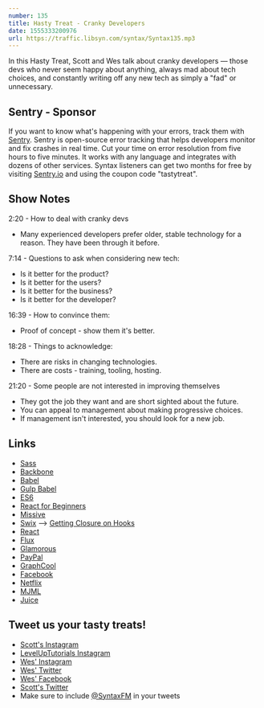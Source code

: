```yaml
---
number: 135
title: Hasty Treat - Cranky Developers
date: 1555333200976
url: https://traffic.libsyn.com/syntax/Syntax135.mp3
---
```


In this Hasty Treat, Scott and Wes talk about cranky developers — those devs who never seem happy about anything, always mad about tech choices, and constantly writing off any new tech as simply a "fad" or unnecessary. 

## Sentry - Sponsor
If you want to know what's happening with your errors, track them with [Sentry](https://sentry.io/). Sentry is open-source error tracking that helps developers monitor and fix crashes in real time. Cut your time on error resolution from five hours to five minutes. It works with any language and integrates with dozens of other services. Syntax listeners can get two months for free by visiting [Sentry.io](https://sentry.io/) and using the coupon code "tastytreat".

## Show Notes

2:20 - How to deal with cranky devs

* Many experienced developers prefer older, stable technology for a reason. They have been through it before. 

7:14 - Questions to ask when considering new tech:

* Is it better for the product?
* Is it better for the users?
* Is it better for the business?
* Is it better for the developer?

16:39 - How to convince them:

* Proof of concept - show them it's better.

18:28 - Things to acknowledge:

* There are risks in changing technologies.
* There are costs - training, tooling, hosting.

21:20 - Some people are not interested in improving themselves

* They got the job they want and are short sighted about the future.
* You can appeal to management about making progressive choices.
* If management isn't interested, you should look for a new job.

## Links
* [Sass](https://sass-lang.com/)
* [Backbone](https://backbonejs.org/)
* [Babel](https://babeljs.io/)
* [Gulp Babel](https://github.com/babel/gulp-babel)
* [ES6](https://es6.io/)
* [React for Beginners](https://reactforbeginners.com/)
* [Missive](https://missiveapp.com/)
* [Swix](https://www.swixsport.com/) --> [Getting Closure on Hooks](https://youtu.be/Wt4kuspJIxY?t=3184)
* [React](https://reactjs.org/)
* [Flux](https://justgetflux.com/)
* [Glamorous](https://glamorous.rocks/)
* [PayPal](https://www.paypal.com/)
* [GraphCool](https://www.graph.cool/)
* [Facebook](https://www.facebook.com/)
* [Netflix](https://www.netflix.com/)
* [MJML](https://mjml.io/)
* [Juice](https://github.com/Automattic/juice)

## Tweet us your tasty treats!
* [Scott's Instagram](https://www.instagram.com/stolinski/)
* [LevelUpTutorials Instagram](https://www.instagram.com/LevelUpTutorials/)
* [Wes' Instagram](https://www.instagram.com/wesbos/)
* [Wes' Twitter](https://twitter.com/wesbos)
* [Wes' Facebook](https://www.facebook.com/wesbos.developer)
* [Scott's Twitter](https://twitter.com/stolinski)
* Make sure to include [@SyntaxFM](https://twitter.com/SyntaxFM) in your tweets
